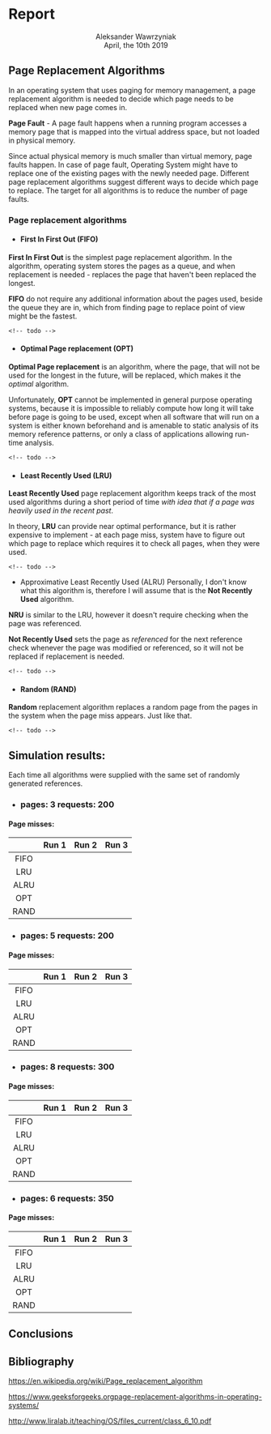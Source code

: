 # Report
<p style="text-align: center">
Aleksander Wawrzyniak</br>
April, the 10th 2019
</p>

## Page Replacement Algorithms
In an operating system that uses paging for memory management, a page replacement algorithm is needed to decide which page needs to be replaced when new page comes in.

**Page Fault** - A page fault happens when a running program accesses a memory page that is mapped into the virtual address space, but not loaded in physical memory.

Since actual physical memory is much smaller than virtual memory, page faults happen. In case of page fault, Operating System might have to replace one of the existing pages with the newly needed page. Different page replacement algorithms suggest different ways to decide which page to replace. The target for all algorithms is to reduce the number of page faults.


### Page replacement algorithms
* #### First In First Out (FIFO)
**First In First Out** is the simplest page replacement algorithm. In the algorithm, operating system stores the pages as a queue, and when replacement is needed -  replaces the page that haven't been replaced the longest.

**FIFO** do not require any additional information about the pages used, beside the queue they are in, which from finding page to replace point of view might be the fastest.

```
<!-- todo -->
```

* #### Optimal Page replacement (OPT)
**Optimal Page replacement** is an algorithm, where the page, that will not be used for the longest in the future, will be replaced, which makes it the *optimal* algorithm.

Unfortunately, **OPT** cannot be implemented in general purpose operating systems, because it is impossible to reliably compute how long it will take before page is going to be used, except when all software that will run on a system is either known beforehand and is amenable to static analysis of its memory reference patterns, or only a class of applications allowing run-time analysis.

```
<!-- todo -->
```

* #### Least Recently Used (LRU)
**Least Recently Used** page replacement algorithm keeps track of the most used algorithms during a short period of time *with idea that if a page was heavily used in the recent past*.

In theory, **LRU** can provide near optimal performance, but it is rather expensive to implement - at each page miss, system have to figure out which page to replace which requires it to check all pages, when they were used.

```
<!-- todo -->
```

* Approximative Least Recently Used (ALRU)
Personally, I don't know what this algorithm is, therefore I will assume that is the **Not Recently Used** algorithm.

**NRU** is similar to the LRU, however it doesn't require checking when the page was referenced.

**Not Recently Used** sets the page as *referenced* for the next reference check whenever the page was modified or referenced, so it will not be replaced if replacement is needed.
```
<!-- todo -->
```

* #### Random (RAND)
**Random** replacement algorithm replaces a random page from the pages in the system when the page miss appears. Just like that.

```
<!-- todo -->
```


## Simulation results:
Each time all algorithms were supplied with the same set of randomly generated references.

<!-- todo -->
* ### pages: 3 requests: 200
#### Page misses:
|       | Run 1 | Run 2 | Run 3 |
| :---: | :---: | :---: | :---: |
| FIFO  |       |       |       |
| LRU   |       |       |       |
| ALRU  |       |       |       |
| OPT   |       |       |       |
| RAND  |       |       |       |

* ### pages: 5 requests: 200
#### Page misses:
|       | Run 1 | Run 2 | Run 3 |
| :---: | :---: | :---: | :---: |
| FIFO  |       |       |       |
| LRU   |       |       |       |
| ALRU  |       |       |       |
| OPT   |       |       |       |
| RAND  |       |       |       |

* ### pages: 8 requests: 300
#### Page misses:
|       | Run 1 | Run 2 | Run 3 |
| :---: | :---: | :---: | :---: |
| FIFO  |       |       |       |
| LRU   |       |       |       |
| ALRU  |       |       |       |
| OPT   |       |       |       |
| RAND  |       |       |       |

* ### pages: 6 requests: 350
#### Page misses:
|       | Run 1 | Run 2 | Run 3 |
| :---: | :---: | :---: | :---: |
| FIFO  |       |       |       |
| LRU   |       |       |       |
| ALRU  |       |       |       |
| OPT   |       |       |       |
| RAND  |       |       |       |


## Conclusions
<!-- todo -->

## Bibliography
https://en.wikipedia.org/wiki/Page_replacement_algorithm

https://www.geeksforgeeks.orgpage-replacement-algorithms-in-operating-systems/

http://www.liralab.it/teaching/OS/files_current/class_6_10.pdf